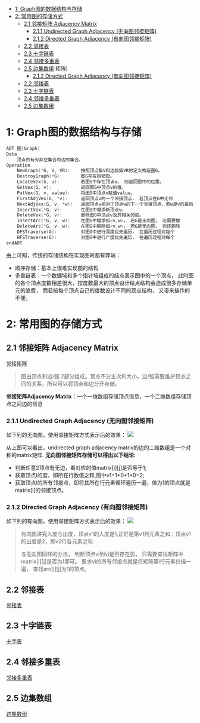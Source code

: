 - [1: Graph图的数据结构与存储](#1-graph图的数据结构与存储)
- [2: 常用图的存储方式](#2-常用图的存储方式)
  - [2.1 邻接矩阵 Adjacency Matrix](#21-邻接矩阵-adjacency-matrix)
    - [2.1.1 Undirected Graph Adjacency (无向图邻接矩阵)](#211-undirected-graph-adjacency-无向图邻接矩阵)
    - [2.1.2 Directed Graph Adjacency (有向图邻接矩阵)](#212-directed-graph-adjacency-有向图邻接矩阵)
  - [2.2 邻接表](#22-邻接表)
  - [2.3 十字链表](#23-十字链表)
  - [2.4 邻接多重表](#24-邻接多重表)
  - [2.5 边集数组](#25-边集数组)
矩阵)
    * [2\.1\.2 Directed Graph Adjacency (有向图邻接矩阵)](#212-directed-graph-adjacency-有向图邻接矩阵)
  * [2\.2 邻接表](#22-邻接表)
  * [2\.3 十字链表](#23-十字链表)
  * [2\.4 邻接多重表](#24-邻接多重表)
  * [2\.5 边集数组](#25-边集数组)

# 1: Graph图的数据结构与存储

```go
ADT 图(Graph)
Data
    顶点的有穷非空集合和边的集合。
Operation
    NewGraph(*G, V, VR):    按照顶点集V和边弧集VR的定义构造图G。
    DestroyGraph(*G):       图G存在则销毁。
    LocateVex(G, u):        若图G中存在顶点u， 则返回图中的位置。
    GetVex(G, v):           返回图G中顶点v的值。
    PutVex(G, v, value):    将图G中顶点v赋值value。
    FirstAdjVex(G, *v):     返回顶点v的一个邻接顶点， 若顶点在G中无邻
    NextAdjVex(G, v, *w):   返回顶点v相对于顶点w的下一个邻接顶点，若w是v的最后一个邻接点则返回“空”。
    InsertVex(*G, v):       在图G中增添新顶点v。
    DeleteVex(*G, v):       删除图G中顶点v及其相关的弧。
    InsertArc(*G, v, w):    在图G中增添弧<v,w>， 若G是无向图， 还需要增
    DeleteArc(*G, v, w):    在图G中删除弧<v,w>， 若G是无向图， 则还删除
    DFSTraverse(G):         对图G中进行深度优先遍历， 在遍历过程对每个
    HFSTraverse(G):         对图G中进行广度优先遍历， 在遍历过程对每个
endADT
```


由上可知，传统的存储结构在实现图时都有弊端：
- 顺序存储：基本上很难实现图的结构
- 多重链表：一个数据域和多个指针域组成的结点表示图中的一个顶点， 此时图的各个顶点度数相差很大，按度数最大的顶点设计结点结构会造成很多存储单元的浪费， 而若按每个顶点自己的度数设计不同的顶点结构， 又带来操作的不便。


# 2: 常用图的存储方式
## 2.1 邻接矩阵 Adjacency Matrix

[邻接矩阵](https://github.com/lppgo/over-algorithm/blob/master/07-%E5%9B%BE/04-1-%E9%82%BB%E6%8E%A5%E7%9F%A9%E9%98%B5.md)

>图由顶点和边/弧 2部分组成。顶点不分主次和大小，边/弧需要维护顶点之间的关系，所以可以将顶点和边分开存储。

**邻接矩阵Adjacency Matrix**：一个一维数组存储顶点信息，一个二维数组存储顶点之间边的信息

### 2.1.1 Undirected Graph Adjacency (无向图邻接矩阵)
如下列的无向图，使用邻接矩阵方式表示后的效果：
![](https://i.bmp.ovh/imgs/2021/04/64cf66025785074b.png)

从上图可以看出，undirected graph adjacency matrix的边的二维数组是一个对称的matrix矩阵.
**无向图邻接矩阵存储可以得出以下结论:**
- 判断任意2顶点有无边，看对应的值matrix[i][j]是否等于1;
- 获取顶点i的度，即所在行数值之和,图中v1=1+0+1+0=2;
- 获取顶点i的所有邻接点，即将其所在行元素循环遍历一遍，值为1的顶点就是matrix[i]的邻接顶点。

### 2.1.2 Directed Graph Adjacency (有向图邻接矩阵)
如下列的有向图，使用邻接矩阵方式表示后的效果：
![](https://i.bmp.ovh/imgs/2021/04/1a131aba050d43cf.png)

> 有向图讲究入度与出度，顶点v1的入度是1,正好是第v1列元素之和；顶点v1的出度是2，即v2行各元素之和.
>
>与无向图同样的办法， 判断顶点vi到vj是否存在弧， 只需要查找矩阵中matrix[i][j]是否为1即可。 要求vi的所有邻接点就是将矩阵第i行元素扫描一遍， 查找arc[i][j]为1的顶点。
## 2.2 邻接表

[邻接表](https://github.com/lppgo/over-algorithm/blob/master/07-%E5%9B%BE/04-2-%E9%82%BB%E6%8E%A5%E8%A1%A8.md)

## 2.3 十字链表
[十字表](https://github.com/lppgo/over-algorithm/blob/master/07-%E5%9B%BE/04-3-%E5%8D%81%E5%AD%97%E9%93%BE%E8%A1%A8.md)
## 2.4 邻接多重表
[邻接多重表](https://github.com/lppgo/over-algorithm/blob/master/07-%E5%9B%BE/04-4-%E9%82%BB%E6%8E%A5%E5%A4%9A%E9%87%8D%E8%A1%A8.md)

## 2.5 边集数组
[边集数组](https://github.com/lppgo/over-algorithm/blob/master/07-%E5%9B%BE/04-5-%E8%BE%B9%E9%9B%86%E6%95%B0%E7%BB%84.md)